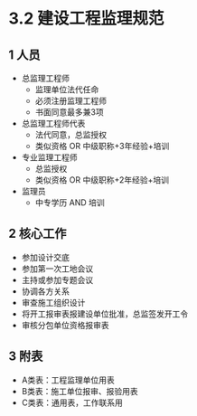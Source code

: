 # 3.2 建设工程监理规范

## 1 人员
- 总监理工程师
    * 监理单位法代任命
    * 必须注册监理工程师
    * 书面同意最多兼3项
- 总监理工程师代表
    * 法代同意，总监授权
    * 类似资格 OR 中级职称+3年经验+培训
- 专业监理工程师
    * 总监授权
    * 类似资格 OR 中级职称+2年经验+培训
- 监理员
    * 中专学历 AND 培训

## 2 核心工作
- 参加设计交底
- 参加第一次工地会议
- 主持或参加专题会议
- 协调各方关系
- 审查施工组织设计
- 将开工报审表报建设单位批准，总监签发开工令
- 审核分包单位资格报审表

## 3 附表
- A类表：工程监理单位用表
- B类表：施工单位报审、报验用表
- C类表：通用表，工作联系用